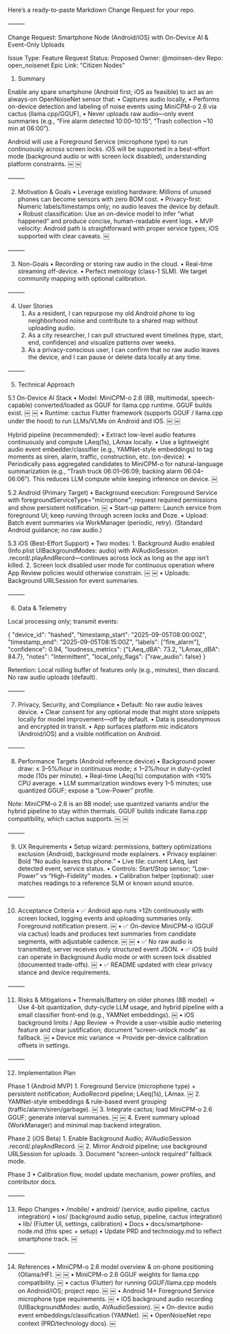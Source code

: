 Here’s a ready-to-paste Markdown Change Request for your repo.

⸻

Change Request: Smartphone Node (Android/iOS) with On-Device AI & Event-Only Uploads

Issue Type: Feature Request
Status: Proposed
Owner: @moinsen-dev
Repo: open_noisenet
Epic Link: “Citizen Nodes”

1) Summary

Enable any spare smartphone (Android first; iOS as feasible) to act as an always-on OpenNoiseNet sensor that:
	•	Captures audio locally,
	•	Performs on-device detection and labeling of noise events using MiniCPM-o 2.6 via cactus (llama.cpp/GGUF),
	•	Never uploads raw audio—only event summaries (e.g., “Fire alarm detected 10:00–10:15”, “Trash collection ~10 min at 06:00”).

Android will use a Foreground Service (microphone type) to run continuously across screen locks. iOS will be supported in a best-effort mode (background audio or with screen lock disabled), understanding platform constraints.  ￼ ￼

⸻

2) Motivation & Goals
	•	Leverage existing hardware: Millions of unused phones can become sensors with zero BOM cost.
	•	Privacy-first: Numeric labels/timestamps only; no audio leaves the device by default.
	•	Robust classification: Use an on-device model to infer “what happened” and produce concise, human-readable event logs.
	•	MVP velocity: Android path is straightforward with proper service types; iOS supported with clear caveats.  ￼

⸻

3) Non-Goals
	•	Recording or storing raw audio in the cloud.
	•	Real-time streaming off-device.
	•	Perfect metrology (class-1 SLM). We target community mapping with optional calibration.

⸻

4) User Stories
	1.	As a resident, I can repurpose my old Android phone to log neighborhood noise and contribute to a shared map without uploading audio.
	2.	As a city researcher, I can pull structured event timelines (type, start, end, confidence) and visualize patterns over weeks.
	3.	As a privacy-conscious user, I can confirm that no raw audio leaves the device, and I can pause or delete data locally at any time.

⸻

5) Technical Approach

5.1 On-Device AI Stack
	•	Model: MiniCPM-o 2.6 (8B, multimodal, speech-capable) converted/loaded as GGUF for llama.cpp runtime. GGUF builds exist.  ￼ ￼
	•	Runtime: cactus Flutter framework (supports GGUF / llama.cpp under the hood) to run LLMs/VLMs on Android and iOS.  ￼ ￼

Hybrid pipeline (recommended):
	•	Extract low-level audio features continuously and compute LAeq(1s), LAmax locally.
	•	Use a lightweight audio event embedder/classifier (e.g., YAMNet-style embeddings) to tag moments as siren, alarm, traffic, construction, etc. (on-device).
	•	Periodically pass aggregated candidates to MiniCPM-o for natural-language summarization (e.g., “Trash truck 06:01–06:09; backing alarm 06:04–06:06”).
This reduces LLM compute while keeping inference on device.  ￼

5.2 Android (Primary Target)
	•	Background execution: Foreground Service with foregroundServiceType="microphone"; request required permissions and show persistent notification.  ￼
	•	Start-up pattern: Launch service from foreground UI; keep running through screen locks and Doze.
	•	Upload: Batch event summaries via WorkManager (periodic, retry). (Standard Android guidance; no raw audio.)

5.3 iOS (Best-Effort Support)
	•	Two modes:
	1.	Background Audio enabled (Info.plist UIBackgroundModes: audio) with AVAudioSession .record/.playAndRecord—continues across lock as long as the app isn’t killed.
	2.	Screen lock disabled user mode for continuous operation where App Review policies would otherwise constrain.  ￼ ￼
	•	Uploads: Background URLSession for event summaries.

⸻

6) Data & Telemetry

Local processing only; transmit events:

{
  "device_id": "hashed",
  "timestamp_start": "2025-09-05T08:00:00Z",
  "timestamp_end": "2025-09-05T08:15:00Z",
  "labels": ["fire_alarm"],
  "confidence": 0.94,
  "loudness_metrics": {"LAeq_dBA": 73.2, "LAmax_dBA": 84.7},
  "notes": "Intermittent",
  "local_only_flags": {"raw_audio": false}
}

Retention: Local rolling buffer of features only (e.g., minutes), then discard. No raw audio uploads (default).

⸻

7) Privacy, Security, and Compliance
	•	Default: No raw audio leaves device.
	•	Clear consent for any optional mode that might store snippets locally for model improvement—off by default.
	•	Data is pseudonymous and encrypted in transit.
	•	App surfaces platform mic indicators (Android/iOS) and a visible notification on Android.

⸻

8) Performance Targets (Android reference device)
	•	Background power draw: ≤ 3–5%/hour in continuous mode; ≤ 1–2%/hour in duty-cycled mode (10s per minute).
	•	Real-time LAeq(1s) computation with <10% CPU average.
	•	LLM summarization windows every 1–5 minutes; use quantized GGUF; expose a “Low-Power” profile.

Note: MiniCPM-o 2.6 is an 8B model; use quantized variants and/or the hybrid pipeline to stay within thermals. GGUF builds indicate llama.cpp compatibility, which cactus supports.  ￼ ￼

⸻

9) UX Requirements
	•	Setup wizard: permissions, battery optimizations exclusion (Android), background mode explainers.
	•	Privacy explainer: Bold “No audio leaves this phone.”
	•	Live tile: current LAeq, last detected event, service status.
	•	Controls: Start/Stop sensor; “Low-Power” vs “High-Fidelity” modes.
	•	Calibration helper (optional): user matches readings to a reference SLM or known sound source.

⸻

10) Acceptance Criteria
	•	✅ Android app runs >12h continuously with screen locked, logging events and uploading summaries only. Foreground notification present.  ￼
	•	✅ On-device MiniCPM-o (GGUF via cactus) loads and produces text summaries from candidate segments, with adjustable cadence.  ￼ ￼
	•	✅ No raw audio is transmitted; server receives only structured event JSON.
	•	✅ iOS build can operate in Background Audio mode or with screen lock disabled (documented trade-offs).  ￼
	•	✅ README updated with clear privacy stance and device requirements.

⸻

11) Risks & Mitigations
	•	Thermals/Battery on older phones (8B model) → Use 4-bit quantization, duty-cycle LLM usage, and hybrid pipeline with a small classifier front-end (e.g., YAMNet embeddings).  ￼
	•	iOS background limits / App Review → Provide a user-visible audio metering feature and clear justification; document “screen-unlock mode” as fallback.  ￼
	•	Device mic variance → Provide per-device calibration offsets in settings.

⸻

12) Implementation Plan

Phase 1 (Android MVP)
	1.	Foreground Service (microphone type) + persistent notification; AudioRecord pipeline; LAeq(1s), LAmax.  ￼
	2.	YAMNet-style embeddings & rule-based event grouping (traffic/alarm/siren/garbage).  ￼
	3.	Integrate cactus; load MiniCPM-o 2.6 GGUF; generate interval summaries.  ￼ ￼
	4.	Event summary upload (WorkManager) and minimal map backend integration.

Phase 2 (iOS Beta)
	1.	Enable Background Audio; AVAudioSession .record/.playAndRecord.  ￼
	2.	Mirror Android pipeline; use background URLSession for uploads.
	3.	Document “screen-unlock required” fallback mode.

Phase 3
	•	Calibration flow, model update mechanism, power profiles, and contributor docs.

⸻

13) Repo Changes
	•	/mobile/
	•	android/ (service, audio pipeline, cactus integration)
	•	ios/ (background audio setup, pipeline, cactus integration)
	•	lib/ (Flutter UI, settings, calibration)
	•	Docs
	•	docs/smartphone-node.md (this spec + setup)
	•	Update PRD and technology.md to reflect smartphone track.  ￼

⸻

14) References
	•	MiniCPM-o 2.6 model overview & on-phone positioning (Ollama/HF).  ￼ ￼
	•	MiniCPM-o 2.6 GGUF weights for llama.cpp compatibility.  ￼
	•	cactus (Flutter) for running GGUF/llama.cpp models on Android/iOS; project repo.  ￼ ￼
	•	Android 14+ Foreground Service microphone type requirements.  ￼
	•	iOS background audio recording (UIBackgroundModes: audio, AVAudioSession).  ￼
	•	On-device audio event embeddings/classification (YAMNet).  ￼
	•	OpenNoiseNet repo context (PRD/technology docs).  ￼
